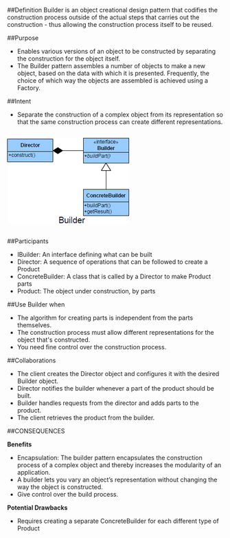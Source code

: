 ##Definition
Builder is an object creational design pattern that codifies the construction process outside of the actual steps that carries out the construction - thus allowing the construction process itself to be reused.

##Purpose

+	Enables various versions of an object to be constructed by separating the construction for the object itself.
+	The Builder pattern assembles a number of objects to make a new object,
based on the data with which it is presented. Frequently, the choice of which
way the objects are assembled is achieved using a Factory.

##Intent

*	Separate the construction of a complex object from its representation so that the same construction process can create different representations.

##
![alt text](./Images/Builder-1.md.png "Builder")
##

##Participants

+	IBuilder: An interface defining what can be built
+	Director: A sequence of operations that can be followed to create a Product
+	ConcreteBuilder: A class that is called by a Director to make Product parts
+	Product: The object under construction, by parts

##Use Builder when

+	The algorithm for creating parts is independent from the parts themselves.
+	The construction process must allow different representations for the object that's constructed.
+	You need fine control over the construction process.

##Collaborations
+	The client creates the Director object and configures it with the desired Builder object.
+	Director notifies the builder whenever a part of the product should be built.
+	Builder handles requests from the director and adds parts to the product.
+	The client retrieves the product from the builder.

##CONSEQUENCES

**Benefits**

+	Encapsulation: The builder pattern encapsulates the construction process of a complex object and thereby increases the modularity of an application.
+	A builder lets you vary an object’s representation without changing the way the object is constructed.
+	Give control over the build process.

**Potential Drawbacks**

+	Requires creating a separate ConcreteBuilder for each different type of Product


